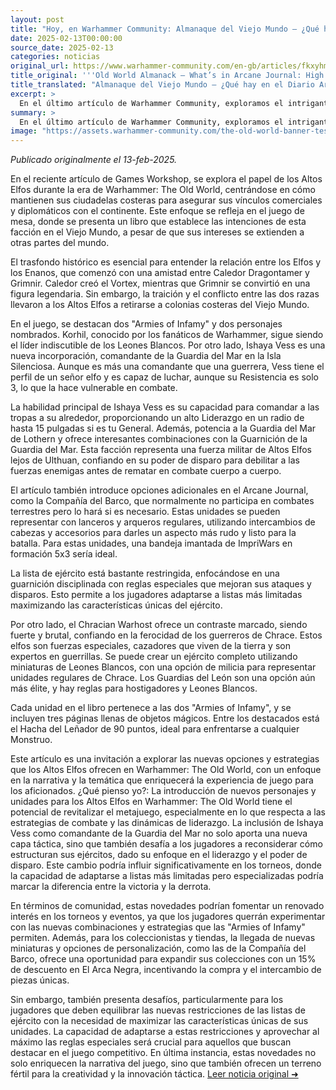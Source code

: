 ```yaml
---
layout: post
title: "Hoy, en Warhammer Community: Almanaque del Viejo Mundo – ¿Qué hay en el Diario Arcano: Reinos de los Altos Elfos? - Comunidad Warhammer"
date: 2025-02-13T00:00:00
source_date: 2025-02-13
categories: noticias
original_url: https://www.warhammer-community.com/en-gb/articles/fkxyhmsz/old-world-almanack-whats-in-arcane-journal-high-elf-realms/
title_original: '''Old World Almanack – What’s in Arcane Journal: High Elf Realms? - Warhammer Community'''
title_translated: "Almanaque del Viejo Mundo – ¿Qué hay en el Diario Arcano: Reinos de los Altos Elfos? - Comunidad Warhammer"
excerpt: >
  En el último artículo de Warhammer Community, exploramos el intrigante mundo de los Altos Elfos durante la era de Warhammer: The Old World. Descubrimos cómo estos elfos mantienen sus fortalezas costeras para asegurar sus lazos comerciales y diplomáticos con el continente. El artículo destaca personajes clave como Korhil, el formidable líder de los Leones Blancos, e Ishaya Vess, la comandante de la Guardia del Mar en la Isla Silenciosa. Con un enfoque en las tácticas de combate y las nuevas opciones de unidades en el Arcane Journal, esta entrega promete ofrecer a los jugadores una experiencia rica y estratégica en el campo de batalla.
summary: >
  En el último artículo de Warhammer Community, exploramos el intrigante mundo de los Altos Elfos durante la era de Warhammer: The Old World. Descubrimos cómo estos elfos mantienen sus fortalezas costeras para asegurar sus lazos comerciales y diplomáticos con el continente. El artículo destaca personajes clave como Korhil, el formidable líder de los Leones Blancos, e Ishaya Vess, la comandante de la Guardia del Mar en la Isla Silenciosa. Con un enfoque en las tácticas de combate y las nuevas opciones de unidades en el Arcane Journal, esta entrega promete ofrecer a los jugadores una experiencia rica y estratégica en el campo de batalla.
image: "https://assets.warhammer-community.com/the-old-world-banner-test.jpg"
---
```


*Publicado originalmente el 13-feb-2025.*

En el reciente artículo de Games Workshop, se explora el papel de los Altos Elfos durante la era de Warhammer: The Old World, centrándose en cómo mantienen sus ciudadelas costeras para asegurar sus vínculos comerciales y diplomáticos con el continente. Este enfoque se refleja en el juego de mesa, donde se presenta un libro que establece las intenciones de esta facción en el Viejo Mundo, a pesar de que sus intereses se extienden a otras partes del mundo.

El trasfondo histórico es esencial para entender la relación entre los Elfos y los Enanos, que comenzó con una amistad entre Caledor Dragontamer y Grimnir. Caledor creó el Vortex, mientras que Grimnir se convirtió en una figura legendaria. Sin embargo, la traición y el conflicto entre las dos razas llevaron a los Altos Elfos a retirarse a colonias costeras del Viejo Mundo.

En el juego, se destacan dos "Armies of Infamy" y dos personajes nombrados. Korhil, conocido por los fanáticos de Warhammer, sigue siendo el líder indiscutible de los Leones Blancos. Por otro lado, Ishaya Vess es una nueva incorporación, comandante de la Guardia del Mar en la Isla Silenciosa. Aunque es más una comandante que una guerrera, Vess tiene el perfil de un señor elfo y es capaz de luchar, aunque su Resistencia es solo 3, lo que la hace vulnerable en combate.

La habilidad principal de Ishaya Vess es su capacidad para comandar a las tropas a su alrededor, proporcionando un alto Liderazgo en un radio de hasta 15 pulgadas si es tu General. Además, potencia a la Guardia del Mar de Lothern y ofrece interesantes combinaciones con la Guarnición de la Guardia del Mar. Esta facción representa una fuerza militar de Altos Elfos lejos de Ulthuan, confiando en su poder de disparo para debilitar a las fuerzas enemigas antes de rematar en combate cuerpo a cuerpo.

El artículo también introduce opciones adicionales en el Arcane Journal, como la Compañía del Barco, que normalmente no participa en combates terrestres pero lo hará si es necesario. Estas unidades se pueden representar con lanceros y arqueros regulares, utilizando intercambios de cabezas y accesorios para darles un aspecto más rudo y listo para la batalla. Para estas unidades, una bandeja imantada de ImpriWars en formación 5x3 sería ideal.

La lista de ejército está bastante restringida, enfocándose en una guarnición disciplinada con reglas especiales que mejoran sus ataques y disparos. Esto permite a los jugadores adaptarse a listas más limitadas maximizando las características únicas del ejército.

Por otro lado, el Chracian Warhost ofrece un contraste marcado, siendo fuerte y brutal, confiando en la ferocidad de los guerreros de Chrace. Estos elfos son fuerzas especiales, cazadores que viven de la tierra y son expertos en guerrillas. Se puede crear un ejército completo utilizando miniaturas de Leones Blancos, con una opción de milicia para representar unidades regulares de Chrace. Los Guardias del León son una opción aún más élite, y hay reglas para hostigadores y Leones Blancos.

Cada unidad en el libro pertenece a las dos "Armies of Infamy", y se incluyen tres páginas llenas de objetos mágicos. Entre los destacados está el Hacha del Leñador de 90 puntos, ideal para enfrentarse a cualquier Monstruo.

Este artículo es una invitación a explorar las nuevas opciones y estrategias que los Altos Elfos ofrecen en Warhammer: The Old World, con un enfoque en la narrativa y la temática que enriquecerá la experiencia de juego para los aficionados.
¿Qué pienso yo?: La introducción de nuevos personajes y unidades para los Altos Elfos en Warhammer: The Old World tiene el potencial de revitalizar el metajuego, especialmente en lo que respecta a las estrategias de combate y las dinámicas de liderazgo. La inclusión de Ishaya Vess como comandante de la Guardia del Mar no solo aporta una nueva capa táctica, sino que también desafía a los jugadores a reconsiderar cómo estructuran sus ejércitos, dado su enfoque en el liderazgo y el poder de disparo. Este cambio podría influir significativamente en los torneos, donde la capacidad de adaptarse a listas más limitadas pero especializadas podría marcar la diferencia entre la victoria y la derrota.

En términos de comunidad, estas novedades podrían fomentar un renovado interés en los torneos y eventos, ya que los jugadores querrán experimentar con las nuevas combinaciones y estrategias que las "Armies of Infamy" permiten. Además, para los coleccionistas y tiendas, la llegada de nuevas miniaturas y opciones de personalización, como las de la Compañía del Barco, ofrece una oportunidad para expandir sus colecciones con un 15% de descuento en El Arca Negra, incentivando la compra y el intercambio de piezas únicas.

Sin embargo, también presenta desafíos, particularmente para los jugadores que deben equilibrar las nuevas restricciones de las listas de ejército con la necesidad de maximizar las características únicas de sus unidades. La capacidad de adaptarse a estas restricciones y aprovechar al máximo las reglas especiales será crucial para aquellos que buscan destacar en el juego competitivo. En última instancia, estas novedades no solo enriquecen la narrativa del juego, sino que también ofrecen un terreno fértil para la creatividad y la innovación táctica.
[Leer noticia original ➜](https://www.warhammer-community.com/en-gb/articles/fkxyhmsz/old-world-almanack-whats-in-arcane-journal-high-elf-realms/)

